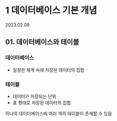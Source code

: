 # 1 데이터베이스 기본 개념

2023.02.09

## 01. 데이터베이스와 테이블

### 데이터베이스
- 일정한 체계 속에 저장된 데이터의 집합

### 테이블
- 데이터가 저장되는 단위
- 표 형태로 저장된 데이터의 집합

하나의 데이터베이스에 여러 개의 테이블이 존재할 수 있음
